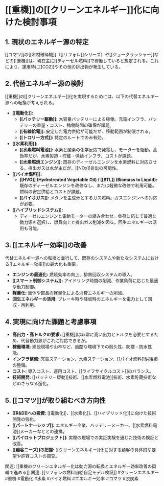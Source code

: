 # [[重機]]の[[クリーンエネルギー]]化に向けた検討事項

## 1. 現状のエネルギー源の特定

[[コマツ]]の[[木材破砕機]]（[[リフォレ]]シリーズ）や[[ジョークラッシャー]]などの[[重機]]は、現在主に[[ディーゼル燃料]]で稼働していると想定される。これにより、運用時に[[CO2]]やその他の排出物が発生している。

## 2. 代替エネルギー源の検討

[[重機]]の[[クリーンエネルギー]]化を実現するためには、以下の代替エネルギー源への転換が考えられる。

*   **[[電動化]]:**
    *   **[[バッテリー駆動]]:** 大容量バッテリーによる稼働。充電インフラ、バッテリーの重量・コスト、稼働時間の確保が課題。
    *   **[[有線給電]]:** 安定した電力供給が可能だが、移動範囲が制限される。
    *   **[[トロリー方式]]:** 特定のルートでのみ有効。
*   **[[水素利用]]:**
    *   **[[水素燃料電池]]:** 水素と酸素の化学反応で発電し、モーターを駆動。高効率だが、水素製造・貯蔵・供給インフラ、コストが課題。
    *   **[[水素燃焼エンジン]]:** 既存のディーゼルエンジンを水素燃料に対応させる。排出ガスは水が主だが、[[NOx]]排出の可能性。
*   **[[バイオ燃料]]:**
    *   **[[HVO]] (Hydrotreated Vegetable Oil) / [[BTL]] (Biomass to Liquid):** 既存のディーゼルエンジンを改修なし、または軽微な改修で利用可能。燃料の安定供給とコストが課題。
    *   **[[バイオガス]]:** メタンを主成分とするガス燃料。ガスエンジンへの対応が必要。
*   **[[ハイブリッドシステム]]:**
    *   ディーゼルエンジンと電動モーターの組み合わせ。負荷に応じて最適な動力源を選択し、燃費向上と排出ガス削減を図る。回生エネルギーの活用も可能。

## 3. [[エネルギー効率]]の改善

代替エネルギー源への転換と並行して、既存のシステムや新たなシステムにおける[[エネルギー効率]]の最大化も重要。

*   **エンジンの最適化:** 燃焼効率の向上、排熱回収システムの導入。
*   **[[スマート制御システム]]:** アイドリング時間の削減、作業負荷に応じた最適な動力制御。
*   **軽量化:** 車体や部品の軽量化による消費エネルギーの削減。
*   **回生エネルギーの活用:** ブレーキ時や降坂時のエネルギーを電力として回収・再利用。

## 4. 実現に向けた課題と考慮事項

*   **高出力・高トルクの要求:** [[重機]]は非常に高い出力とトルクを必要とするため、代替動力源がこれに対応できるか。
*   **稼働環境:** 建設現場や山林など、過酷な環境下での耐久性、防塵・防水性能。
*   **インフラ整備:** 充電ステーション、水素ステーション、[[バイオ燃料]]供給網の整備。
*   **コスト:** 導入コスト、運用コスト、[[ライフサイクルコスト]]のバランス。
*   **技術開発:** [[バッテリー駆動]]技術、[[水素燃料電池]]技術、水素貯蔵技術などのさらなる進化。

## 5. [[コマツ]]が取り組むべき方向性

*   **[[R&D]]への投資:** [[電動化]]、[[水素化]]、[[ハイブリッド化]]に向けた技術開発の強化。
*   **[[パートナーシップ]]:** エネルギー企業、バッテリーメーカー、[[水素燃料電池]]メーカーなどとの連携。
*   **[[パイロットプロジェクト]]:** 実際の現場での実証実験を通じた技術の検証と改善。
*   **[[顧客ニーズ]]の把握:** [[クリーンエネルギー]]化に対する顧客の具体的な要望や許容コストの調査。

関連: [[重機のクリーンエネルギー化は動力源の転換とエネルギー効率改善の両輪で進める]]
関連: [[リフォレの燃料自給自足モデル検証]]
#クリーンエネルギー #重機 #電動化 #水素 #バイオ燃料 #エネルギー効率 #コマツ #脱炭素